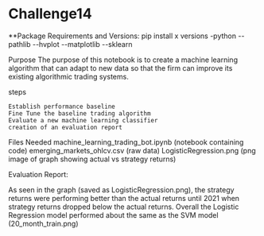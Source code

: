 # Challenge14
**Package Requirements and Versions: pip install x versions -python --pathlib --hvplot --matplotlib --sklearn

Purpose The purpose of this notebook is to create a machine learning algorithm that can adapt to new data so that the firm can improve its existing algorithmic trading systems.

steps

    Establish performance baseline
    Fine Tune the baseline trading algorithm
    Evaluate a new machine learning classifier
    creation of an evaluation report

Files Needed machine_learning_trading_bot.ipynb (notebook containing code) 
emerging_markets_ohlcv.csv (raw data) 
LogisticRegression.png (png image of graph showing actual vs strategy returns)

Evaluation Report:

As seen in the graph (saved as LogisticRegression.png), the strategy returns were performing better than the actual returns until 2021 when strategy returns dropped below the actual returns. Overall the Logistic Regression model performed about the same as the SVM model (20_month_train.png)


